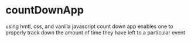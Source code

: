 # countDownApp
using hmtl, css, and vanilla javascript count down app enables one to properly track down the amount of time they have left to a particular event
